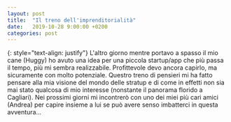 ```yaml
---
layout: post
title:  "Il treno dell'imprenditorialità"
date:   2019-10-28 9:00:00 +0200
categories: post
---
```

{: style="text-align: justify"}
L'altro giorno mentre portavo a spasso il mio cane (Huggy) ho avuto una idea per una piccola startup/app che più passa il tempo, più mi sembra realizzabile. Profittevole devo ancora capirlo, ma sicuramente con molto potenziale. Questro treno di pensieri mi ha fatto pensare alla mia visione del mondo delle stratup e di come in effetti non sia mai stato qualcosa di mio interesse (nonstante il panorama florido a Cagliari). Nei prossimi giorni mi incontrerò con uno dei miei più cari amici (Andrea) per capire insieme a lui se può avere senso imbatterci in questa avventura...